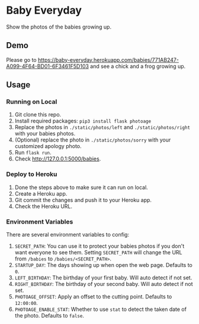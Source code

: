 # Baby Everyday

Show the photos of the babies growing up.

## Demo

Please go to <https://baby-everyday.herokuapp.com/babies/771AB247-A099-4F64-BD01-6F3461F5D103> and see a chick and a frog growing up.


## Usage


### Running on Local

1. Git clone this repo.
1. Install required packages: `pip3 install flask photoage`
1. Replace the photos in `./static/photos/left` and `./static/photos/right` with your babies photos.
1. (Optional) replace the photo in `./static/photos/sorry` with your customized apology photo.
1. Run `flask run`.
1. Check <http://127.0.0.1:5000/babies>.


### Deploy to Heroku

1. Done the steps above to make sure it can run on local.
1. Create a Heroku app.
1. Git commit the changes and push it to your Heroku app.
1. Check the Heroku URL.


### Environment Variables

There are several environment variables to config:

1. `SECRET_PATH`: You can use it to protect your babies photos if you don't want everyone to see them. Setting `SECRET_PATH` will change the URL from `/babies` to `/babies/<SECRET_PATH>`.
1. `STARTUP_DAY`: The days showing up when open the web page. Defaults to `0`.
1. `LEFT_BIRTHDAY`: The birthday of your first baby. Will auto detect if not set.
1. `RIGHT_BIRTHDAY`: The birthday of your second baby. Will auto detect if not set.
1. `PHOTOAGE_OFFSET`: Apply an offset to the cutting point. Defaults to `12:00:00`.
1. `PHOTOAGE_ENABLE_STAT`: Whether to use `stat` to detect the taken date of the photo. Defaults to `false`.
